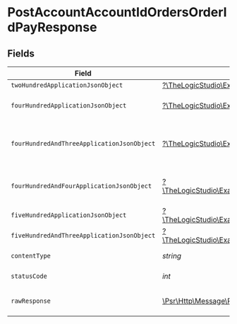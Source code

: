 # PostAccountAccountIdOrdersOrderIdPayResponse


## Fields

| Field                                                                                                                                                                                                              | Type                                                                                                                                                                                                               | Required                                                                                                                                                                                                           | Description                                                                                                                                                                                                        |
| ------------------------------------------------------------------------------------------------------------------------------------------------------------------------------------------------------------------ | ------------------------------------------------------------------------------------------------------------------------------------------------------------------------------------------------------------------ | ------------------------------------------------------------------------------------------------------------------------------------------------------------------------------------------------------------------ | ------------------------------------------------------------------------------------------------------------------------------------------------------------------------------------------------------------------ |
| `twoHundredApplicationJsonObject`                                                                                                                                                                                  | [?\TheLogicStudio\ExactPayments\Models\Operations\PostAccountAccountIdOrdersOrderIdPayResponseBody](../../Models/Operations/PostAccountAccountIdOrdersOrderIdPayResponseBody.md)                                   | :heavy_minus_sign:                                                                                                                                                                                                 | OK                                                                                                                                                                                                                 |
| `fourHundredApplicationJsonObject`                                                                                                                                                                                 | [?\TheLogicStudio\ExactPayments\Models\Operations\PostAccountAccountIdOrdersOrderIdPayOrdersResponseBody](../../Models/Operations/PostAccountAccountIdOrdersOrderIdPayOrdersResponseBody.md)                       | :heavy_minus_sign:                                                                                                                                                                                                 | **Bad Request**\<br/>When there are errors in the payload<br/>                                                                                                                                                     |
| `fourHundredAndThreeApplicationJsonObject`                                                                                                                                                                         | [?\TheLogicStudio\ExactPayments\Models\Operations\PostAccountAccountIdOrdersOrderIdPayOrdersResponseResponseBody](../../Models/Operations/PostAccountAccountIdOrdersOrderIdPayOrdersResponseResponseBody.md)       | :heavy_minus_sign:                                                                                                                                                                                                 | **Access Denied**\<br/>Credentials supplied do not grant access to the requested resource.<br/>                                                                                                                    |
| `fourHundredAndFourApplicationJsonObject`                                                                                                                                                                          | [?\TheLogicStudio\ExactPayments\Models\Operations\PostAccountAccountIdOrdersOrderIdPayOrdersResponse404ResponseBody](../../Models/Operations/PostAccountAccountIdOrdersOrderIdPayOrdersResponse404ResponseBody.md) | :heavy_minus_sign:                                                                                                                                                                                                 | **Not found**\<br/>When there are no accounts/orders/payment found<br/>                                                                                                                                            |
| `fiveHundredApplicationJsonObject`                                                                                                                                                                                 | [?\TheLogicStudio\ExactPayments\Models\Operations\PostAccountAccountIdOrdersOrderIdPayOrdersResponse500ResponseBody](../../Models/Operations/PostAccountAccountIdOrdersOrderIdPayOrdersResponse500ResponseBody.md) | :heavy_minus_sign:                                                                                                                                                                                                 | **Internal Server Error**<br/>                                                                                                                                                                                     |
| `fiveHundredAndThreeApplicationJsonObject`                                                                                                                                                                         | [?\TheLogicStudio\ExactPayments\Models\Operations\PostAccountAccountIdOrdersOrderIdPayOrdersResponse503ResponseBody](../../Models/Operations/PostAccountAccountIdOrdersOrderIdPayOrdersResponse503ResponseBody.md) | :heavy_minus_sign:                                                                                                                                                                                                 | **Service Unavailable**<br/>                                                                                                                                                                                       |
| `contentType`                                                                                                                                                                                                      | *string*                                                                                                                                                                                                           | :heavy_check_mark:                                                                                                                                                                                                 | HTTP response content type for this operation                                                                                                                                                                      |
| `statusCode`                                                                                                                                                                                                       | *int*                                                                                                                                                                                                              | :heavy_check_mark:                                                                                                                                                                                                 | HTTP response status code for this operation                                                                                                                                                                       |
| `rawResponse`                                                                                                                                                                                                      | [\Psr\Http\Message\ResponseInterface](https://www.php-fig.org/psr/psr-7/#33-psrhttpmessageresponseinterface)                                                                                                       | :heavy_check_mark:                                                                                                                                                                                                 | Raw HTTP response; suitable for custom response parsing                                                                                                                                                            |